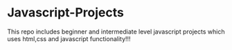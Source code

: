 # Javascript-Projects
This repo includes beginner and intermediate level javascript projects which uses html,css and javascript functionality!!!
